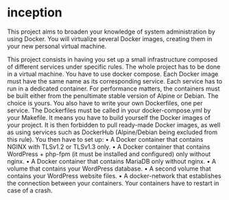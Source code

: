 # inception

This project aims to broaden your knowledge of system administration by using Docker.
You will virtualize several Docker images, creating them in your new personal virtual
machine.

This project consists in having you set up a small infrastructure composed of different
services under specific rules. The whole project has to be done in a virtual machine. You
have to use docker compose.
Each Docker image must have the same name as its corresponding service.
Each service has to run in a dedicated container.
For performance matters, the containers must be built either from the penultimate stable
version of Alpine or Debian. The choice is yours.
You also have to write your own Dockerfiles, one per service. The Dockerfiles must
be called in your docker-compose.yml by your Makefile.
It means you have to build yourself the Docker images of your project. It is then forbidden to pull ready-made Docker images, as well as using services such as DockerHub
(Alpine/Debian being excluded from this rule).
You then have to set up:
• A Docker container that contains NGINX with TLSv1.2 or TLSv1.3 only.
• A Docker container that contains WordPress + php-fpm (it must be installed and
configured) only without nginx.
• A Docker container that contains MariaDB only without nginx.
• A volume that contains your WordPress database.
• A second volume that contains your WordPress website files.
• A docker-network that establishes the connection between your containers.
Your containers have to restart in case of a crash.
